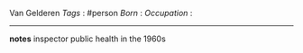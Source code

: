 Van Gelderen
*Tags* : #person 
*Born* :
*Occupation* :

---
**notes**
inspector public health in the 1960s